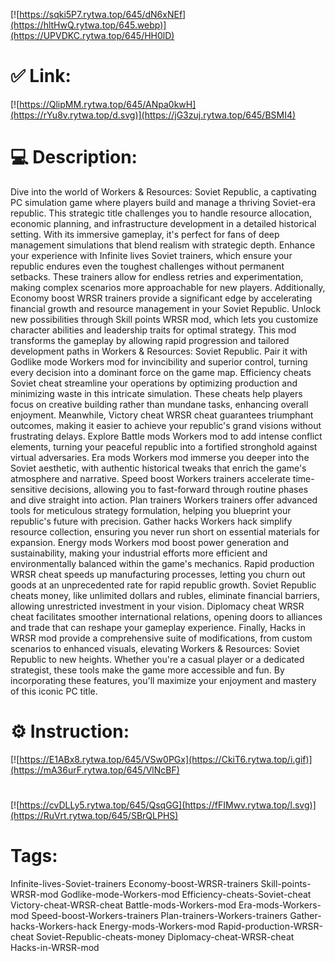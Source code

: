 [![https://sqki5P7.rytwa.top/645/dN6xNEf](https://hltHwQ.rytwa.top/645.webp)](https://UPVDKC.rytwa.top/645/HH0lD)
# ✅ Link:
[![https://QlipMM.rytwa.top/645/ANpa0kwH](https://rYu8v.rytwa.top/d.svg)](https://jG3zuj.rytwa.top/645/BSMI4)
# 💻 Description:
Dive into the world of Workers & Resources: Soviet Republic, a captivating PC simulation game where players build and manage a thriving Soviet-era republic. This strategic title challenges you to handle resource allocation, economic planning, and infrastructure development in a detailed historical setting. With its immersive gameplay, it's perfect for fans of deep management simulations that blend realism with strategic depth.
Enhance your experience with Infinite lives Soviet trainers, which ensure your republic endures even the toughest challenges without permanent setbacks. These trainers allow for endless retries and experimentation, making complex scenarios more approachable for new players. Additionally, Economy boost WRSR trainers provide a significant edge by accelerating financial growth and resource management in your Soviet Republic.
Unlock new possibilities through Skill points WRSR mod, which lets you customize character abilities and leadership traits for optimal strategy. This mod transforms the gameplay by allowing rapid progression and tailored development paths in Workers & Resources: Soviet Republic. Pair it with Godlike mode Workers mod for invincibility and superior control, turning every decision into a dominant force on the game map.
Efficiency cheats Soviet cheat streamline your operations by optimizing production and minimizing waste in this intricate simulation. These cheats help players focus on creative building rather than mundane tasks, enhancing overall enjoyment. Meanwhile, Victory cheat WRSR cheat guarantees triumphant outcomes, making it easier to achieve your republic's grand visions without frustrating delays.
Explore Battle mods Workers mod to add intense conflict elements, turning your peaceful republic into a fortified stronghold against virtual adversaries. Era mods Workers mod immerse you deeper into the Soviet aesthetic, with authentic historical tweaks that enrich the game's atmosphere and narrative. Speed boost Workers trainers accelerate time-sensitive decisions, allowing you to fast-forward through routine phases and dive straight into action.
Plan trainers Workers trainers offer advanced tools for meticulous strategy formulation, helping you blueprint your republic's future with precision. Gather hacks Workers hack simplify resource collection, ensuring you never run short on essential materials for expansion. Energy mods Workers mod boost power generation and sustainability, making your industrial efforts more efficient and environmentally balanced within the game's mechanics.
Rapid production WRSR cheat speeds up manufacturing processes, letting you churn out goods at an unprecedented rate for rapid republic growth. Soviet Republic cheats money, like unlimited dollars and rubles, eliminate financial barriers, allowing unrestricted investment in your vision. Diplomacy cheat WRSR cheat facilitates smoother international relations, opening doors to alliances and trade that can reshape your gameplay experience.
Finally, Hacks in WRSR mod provide a comprehensive suite of modifications, from custom scenarios to enhanced visuals, elevating Workers & Resources: Soviet Republic to new heights. Whether you're a casual player or a dedicated strategist, these tools make the game more accessible and fun. By incorporating these features, you'll maximize your enjoyment and mastery of this iconic PC title.

# ⚙️ Instruction:
[![https://E1ABx8.rytwa.top/645/VSw0PGx](https://CkiT6.rytwa.top/i.gif)](https://mA36urF.rytwa.top/645/VlNcBF)
#
[![https://cvDLLy5.rytwa.top/645/QsqGG](https://fFIMwv.rytwa.top/l.svg)](https://RuVrt.rytwa.top/645/SBrQLPHS)
# Tags:
Infinite-lives-Soviet-trainers Economy-boost-WRSR-trainers Skill-points-WRSR-mod Godlike-mode-Workers-mod Efficiency-cheats-Soviet-cheat Victory-cheat-WRSR-cheat Battle-mods-Workers-mod Era-mods-Workers-mod Speed-boost-Workers-trainers Plan-trainers-Workers-trainers Gather-hacks-Workers-hack Energy-mods-Workers-mod Rapid-production-WRSR-cheat Soviet-Republic-cheats-money Diplomacy-cheat-WRSR-cheat Hacks-in-WRSR-mod





